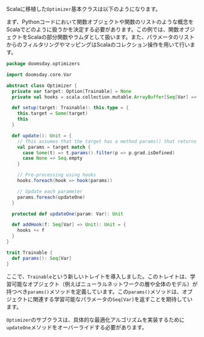 Scalaに移植した`Optimizer`基本クラスは以下のようになります。

まず、Pythonコードにおいて関数オブジェクトや関数のリストのような概念をScalaでどのように扱うかを決定する必要があります。この例では、関数オブジェクトをScalaの部分関数やラムダとして扱います。また、パラメータのリストからのフィルタリングやマッピングはScalaのコレクション操作を用いて行います。

```scala
package doomsday.optimizers

import doomsday.core.Var

abstract class Optimizer {
  private var target: Option[Trainable] = None
  private val hooks = scala.collection.mutable.ArrayBuffer[Seq[Var] => Unit]()

  def setup(target: Trainable): this.type = {
    this.target = Some(target)
    this
  }

  def update(): Unit = {
    // This assumes that the target has a method params() that returns a sequence of Var objects.
    val params = target match {
      case Some(t) => t.params().filter(p => p.grad.isDefined)
      case None => Seq.empty
    }

    // Pre-processing using hooks
    hooks.foreach(hook => hook(params))

    // Update each parameter
    params.foreach(updateOne)
  }

  protected def updateOne(param: Var): Unit

  def addHook(f: Seq[Var] => Unit): Unit = {
    hooks += f
  }
}

trait Trainable {
  def params(): Seq[Var]
}
```

ここで、`Trainable`という新しいトレイトを導入しました。このトレイトは、学習可能なオブジェクト（例えばニューラルネットワークの層や全体のモデル）が持つべき`params()`メソッドを定義しています。この`params()`メソッドは、オブジェクトに関連する学習可能なパラメータの`Seq[Var]`を返すことを期待しています。

`Optimizer`のサブクラスは、具体的な最適化アルゴリズムを実装するために`updateOne`メソッドをオーバーライドする必要があります。